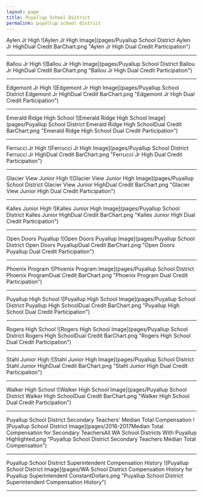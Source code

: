```yaml
---
layout: page
title: Puyallup School District
permalink: puyallup school district
---
```



Aylen Jr High
![Aylen Jr High Image](pages/Puyallup School District Aylen Jr HighDual Credit BarChart.png "Aylen Jr High Dual Credit Participation")

___

Ballou Jr High
![Ballou Jr High Image](pages/Puyallup School District Ballou Jr HighDual Credit BarChart.png "Ballou Jr High Dual Credit Participation")

___

Edgemont Jr High
![Edgemont Jr High Image](pages/Puyallup School District Edgemont Jr HighDual Credit BarChart.png "Edgemont Jr High Dual Credit Participation")

___

Emerald Ridge High School
![Emerald Ridge High School Image](pages/Puyallup School District Emerald Ridge High SchoolDual Credit BarChart.png "Emerald Ridge High School Dual Credit Participation")

___

Ferrucci Jr High
![Ferrucci Jr High Image](pages/Puyallup School District Ferrucci Jr HighDual Credit BarChart.png "Ferrucci Jr High Dual Credit Participation")

___

Glacier View Junior High
![Glacier View Junior High Image](pages/Puyallup School District Glacier View Junior HighDual Credit BarChart.png "Glacier View Junior High Dual Credit Participation")

___

Kalles Junior High
![Kalles Junior High Image](pages/Puyallup School District Kalles Junior HighDual Credit BarChart.png "Kalles Junior High Dual Credit Participation")

___

Open Doors Puyallup
![Open Doors Puyallup Image](pages/Puyallup School District Open Doors PuyallupDual Credit BarChart.png "Open Doors Puyallup Dual Credit Participation")

___

Phoenix Program
![Phoenix Program Image](pages/Puyallup School District Phoenix ProgramDual Credit BarChart.png "Phoenix Program Dual Credit Participation")

___

Puyallup High School
![Puyallup High School Image](pages/Puyallup School District Puyallup High SchoolDual Credit BarChart.png "Puyallup High School Dual Credit Participation")

___

Rogers High School
![Rogers High School Image](pages/Puyallup School District Rogers High SchoolDual Credit BarChart.png "Rogers High School Dual Credit Participation")

___

Stahl Junior High
![Stahl Junior High Image](pages/Puyallup School District Stahl Junior HighDual Credit BarChart.png "Stahl Junior High Dual Credit Participation")

___

Walker High School
![Walker High School Image](pages/Puyallup School District Walker High SchoolDual Credit BarChart.png "Walker High School Dual Credit Participation")

___

Puyallup School District Secondary Teachers' Median Total Compensation
![Puyallup School District Image](pages/2016-2017Median Total Compensation for Secondary TeachersAll WA School Districts With Puyallup Highlighted.png "Puyallup School District Secondary Teachers Median Total Compensation")

___

Puyallup School District Superintendent Compensation History
![Puyallup School District Image](pages/WA School District Compensation History for Puyallup Superintendent ConstantDollars.png "Puyallup School District Superintendent Compensation History")

___

